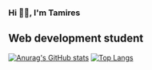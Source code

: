 ### Hi 👋🏾, I'm Tamires
## Web development student
[![Anurag's GitHub stats](https://github-readme-stats.vercel.app/api?username=tamicristina&theme=radical)](https://github.com/tamicristina/github-readme-stats)
[![Top Langs](https://github-readme-stats.vercel.app/api/top-langs/?username=tamicristina&layout=compact)](https://github.com/tamicristina/github-readme-stats)



<!--
**tamicristina/tamicristina** is a ✨ _special_ ✨ repository because its `README.md` (this file) appears on your GitHub profile.

Here are some ideas to get you started:

- 🔭 I’m currently working on ...
- 🌱 I’m currently learning ...
- 👯 I’m looking to collaborate on ...
- 🤔 I’m looking for help with ...
- 💬 Ask me about ...
- 📫 How to reach me: ...
- 😄 Pronouns: ...
- ⚡ Fun fact: ...
-->
